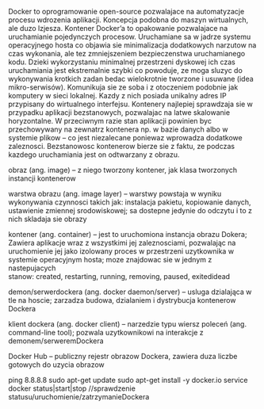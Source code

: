 Docker to oprogramowanie open-source pozwalajace na automatyzacje procesu wdrozenia aplikacji. Koncepcja podobna do maszyn wirtualnych, ale duzo lzjesza. 
Kontener Docker’a to opakowanie pozwalajace na uruchamianie pojedynczych procesow. Uruchamiane  sa  w  jadrze systemu operacyjnego hosta co objawia sie 
minimalizacja dodatkowych narzutow na czas wykonania, ale tez zmniejszeniem bezpieczenstwa uruchamianego kodu. Dzieki wykorzystaniu minimalnej przestrzeni dyskowej 
ich czas uruchamiania jest ekstremalnie szybki co powoduje, ze moga sluzyc do wykonywania krotkich zadan bedac wielokrotnie tworzone i usuwane (idea  mikro-serwisów).
Komunikuja sie ze soba i z otoczeniem podobnie jak komputery w sieci lokalnej. Kazdy z nich posiada unikalny adres IP przypisany do wirtualnego interfejsu. 
Kontenery najlepiej sprawdzaja sie w przypadku aplikacji bezstanowych, pozwalajac na latwe skalowanie horyzontalne. W przeciwnym razie stan aplikacji powinien 
byc przechowywany na zewnatrz kontenera np. w bazie danych albo w systemie plikow – co jest niezalecane poniewaz wprowadza dodatkowe zaleznosci. 
Bezstanowosc kontenerow bierze sie z faktu, ze podczas kazdego uruchamiania jest on odtwarzany z obrazu.


obraz (ang. image) – z niego tworzony kontener, jak klasa tworzonych instancji kontenerow

warstwa obrazu (ang. image layer) – warstwy powstaja w wyniku wykonywania czynnosci takich jak: instalacja pakietu, kopiowanie danych, 
                                    ustawienie zmiennej srodowiskowej; sa dostepne jedynie do odczytu i to z nich skladaja sie obrazy
                        
kontener (ang. container) – jest to uruchomiona instancja obrazu Dokera; Zawiera aplikacje wraz z wszystkimi jej zaleznosciami, pozwalając na uruchomienie 
                            jej jako izolowany proces w przestrzeni uzytkownika w systemie operacyjnym  hosta; moze  znajdowac  sie  w  jednym  z  nastepujacych  
                            stanow: created, restarting, running, removing, paused, exitedidead
                      
demon/serwerdockera (ang. docker  daemon/server) – usluga dzialająca w tle na hoscie; zarzadza budowa, dzialaniem i dystrybucja kontenerow Dockera

klient  dockera (ang. docker  client) – narzedzie typu wiersz  poleceń (ang. command-line  tool); pozwala uzytkownikowi na interakcje z demonem/serweremDockera

Docker Hub – publiczny rejestr obrazow Dockera, zawiera duza liczbe gotowych do uzycia obrazow

ping 8.8.8.8
sudo apt-get update
sudo apt-get install -y docker.io
service docker status|start|stop    //sprawdzenie statusu/uruchomienie/zatrzymanieDockera




